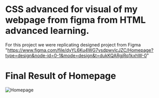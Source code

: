 # CSS advanced for visual of my webpage from figma from HTML advanced learning.
For this project we were replicating designed project from Figma "https://www.figma.com/file/dyYL6Ku4WG7vsdpwvlcJZC/Homepage?type=design&node-id=0-1&mode=design&t=dukKQARgjRq1kxhW-0"

# Final Result of Homepage
![Homepage](https://github.com/M-Pascal/alu-web-development/blob/master/css_advanced/Photos/Homepage/jpg)